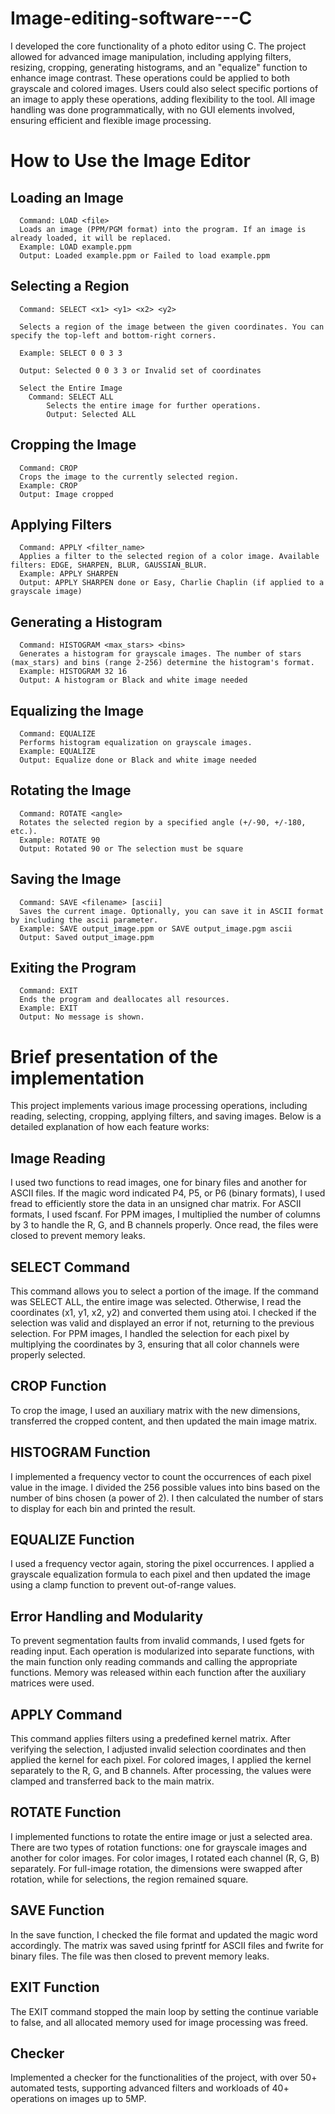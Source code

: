 # Image-editing-software---C
I developed the core functionality of a photo editor using C. The project allowed for advanced image manipulation, including applying filters, resizing, cropping, generating histograms, and an "equalize" function to enhance image contrast. These operations could be applied to both grayscale and colored images. Users could also select specific portions of an image to apply these operations, adding flexibility to the tool. All image handling was done programmatically, with no GUI elements involved, ensuring efficient and flexible image processing.

# How to Use the Image Editor

  ## Loading an Image
      Command: LOAD <file>
      Loads an image (PPM/PGM format) into the program. If an image is already loaded, it will be replaced.
      Example: LOAD example.ppm
      Output: Loaded example.ppm or Failed to load example.ppm

  ## Selecting a Region

      Command: SELECT <x1> <y1> <x2> <y2>

      Selects a region of the image between the given coordinates. You can specify the top-left and bottom-right corners.

      Example: SELECT 0 0 3 3

      Output: Selected 0 0 3 3 or Invalid set of coordinates

      Select the Entire Image
        Command: SELECT ALL
            Selects the entire image for further operations.
            Output: Selected ALL

  ## Cropping the Image
      Command: CROP
      Crops the image to the currently selected region.
      Example: CROP
      Output: Image cropped

  ## Applying Filters
      Command: APPLY <filter_name>
      Applies a filter to the selected region of a color image. Available filters: EDGE, SHARPEN, BLUR, GAUSSIAN_BLUR.
      Example: APPLY SHARPEN
      Output: APPLY SHARPEN done or Easy, Charlie Chaplin (if applied to a grayscale image)

  ## Generating a Histogram
      Command: HISTOGRAM <max_stars> <bins>
      Generates a histogram for grayscale images. The number of stars (max_stars) and bins (range 2-256) determine the histogram's format.
      Example: HISTOGRAM 32 16
      Output: A histogram or Black and white image needed

  ## Equalizing the Image
      Command: EQUALIZE
      Performs histogram equalization on grayscale images.
      Example: EQUALIZE
      Output: Equalize done or Black and white image needed

  ## Rotating the Image
      Command: ROTATE <angle>
      Rotates the selected region by a specified angle (+/-90, +/-180, etc.).
      Example: ROTATE 90
      Output: Rotated 90 or The selection must be square

  ## Saving the Image
      Command: SAVE <filename> [ascii]
      Saves the current image. Optionally, you can save it in ASCII format by including the ascii parameter.
      Example: SAVE output_image.ppm or SAVE output_image.pgm ascii
      Output: Saved output_image.ppm

  ## Exiting the Program
      Command: EXIT
      Ends the program and deallocates all resources.
      Example: EXIT
      Output: No message is shown.
      
# Brief presentation of the implementation
This project implements various image processing operations, including reading, selecting, cropping, applying filters, and saving images. Below is a detailed explanation of how each feature works:

  ## Image Reading

I used two functions to read images, one for binary files and another for ASCII files. If the magic word indicated P4, P5, or P6 (binary formats), I used fread to efficiently store the data in an unsigned char matrix. For ASCII formats, I used fscanf. For PPM images, I multiplied the number of columns by 3 to handle the R, G, and B channels properly. Once read, the files were closed to prevent memory leaks.

 ## SELECT Command
This command allows you to select a portion of the image. If the command was SELECT ALL, the entire image was selected. Otherwise, I read the coordinates (x1, y1, x2, y2) and converted them using atoi. I checked if the selection was valid and displayed an error if not, returning to the previous selection. For PPM images, I handled the selection for each pixel by multiplying the coordinates by 3, ensuring that all color channels were properly selected.

  ## CROP Function
To crop the image, I used an auxiliary matrix with the new dimensions, transferred the cropped content, and then updated the main image matrix.

  ## HISTOGRAM Function
I implemented a frequency vector to count the occurrences of each pixel value in the image. I divided the 256 possible values into bins based on the number of bins chosen (a power of 2). I then calculated the number of stars to display for each bin and printed the result.

  ## EQUALIZE Function
I used a frequency vector again, storing the pixel occurrences. I applied a grayscale equalization formula to each pixel and then updated the image using a clamp function to prevent out-of-range values.

  ## Error Handling and Modularity
To prevent segmentation faults from invalid commands, I used fgets for reading input. Each operation is modularized into separate functions, with the main function only reading commands and calling the appropriate functions. Memory was released within each function after the auxiliary matrices were used.

  ## APPLY Command
This command applies filters using a predefined kernel matrix. After verifying the selection, I adjusted invalid selection coordinates and then applied the kernel for each pixel. For colored images, I applied the kernel separately to the R, G, and B channels. After processing, the values were clamped and transferred back to the main matrix.

  ## ROTATE Function
I implemented functions to rotate the entire image or just a selected area. There are two types of rotation functions: one for grayscale images and another for color images. For color images, I rotated each channel (R, G, B) separately. For full-image rotation, the dimensions were swapped after rotation, while for selections, the region remained square.

  ## SAVE Function
In the save function, I checked the file format and updated the magic word accordingly. The matrix was saved using fprintf for ASCII files and fwrite for binary files. The file was then closed to prevent memory leaks.

  ## EXIT Function
The EXIT command stopped the main loop by setting the continue variable to false, and all allocated memory used for image processing was freed.

  ## Checker
Implemented a checker for the functionalities of the project, with over 50+ automated tests, supporting advanced filters and workloads of 40+ operations on images up to 5MP.
